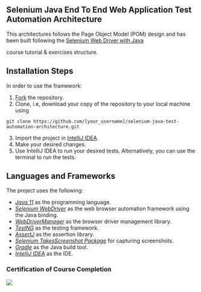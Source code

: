 <h2 tabindex="-1" dir="auto"></a>Selenium Java End To End Web Application Test Automation Architecture </h2>

<p dir="auto">This architectures follows the Page Object Model (POM) design and has been built following the <a href="https://testautomationu.applitools.com/selenium-webdriver-tutorial-java/"> Selenium Web Driver with Java</a></p>
course tutorial & exercises structure.

<h2 tabindex="-1" dir="auto"><a id="user-content-installation-steps" class="anchor" aria-hidden="true" </a>Installation Steps</h2>
<p dir="auto">In order to use the framework:</p>

<ol dir="auto">
<li><a href="https://github.com/AhsanTausif/selenium-java-test-automation-architecture/fork">Fork</a> the repository.</li>
<li>Clone, i.e, download your copy of the repository to your local machine using</li>
</ol>

<div class="snippet-clipboard-content notranslate position-relative overflow-auto"><pre class="notranslate"><code>git clone https://github.com/[your_username]/selenium-java-test-automation-architecture.git
</code></pre><div class="zeroclipboard-container position-absolute right-0 top-0">
    <clipboard-copy aria-label="Copy" class="ClipboardButton btn js-clipboard-copy m-2 p-0 tooltipped-no-delay" data-copy-feedback="Copied!" data-tooltip-direction="w" value="git clone https://github.com/[your_username]/selenium-java-test-automation-architecture.git" tabindex="0" role="button" style="display: inherit;">
    </clipboard-copy>
  </div></div>

<ol start="3" dir="auto">
<li>Import the project in <a href="https://www.jetbrains.com/idea/download/" rel="nofollow">IntelliJ IDEA</a>.</li>
<li>Make your desired changes.</li>
<li>Use IntelliJ IDEA to run your desired tests. Alternatively, you can use the terminal to run the tests. </li>
</ol>

<h2 tabindex="-1" dir="auto"><a id="user-content-languages-and-frameworks" class="anchor" aria-hidden="true"</a>Languages and Frameworks</h2>
<p dir="auto">The project uses the following:</p>

<ul dir="auto">
<li><em><a href="https://openjdk.java.net/projects/jdk/11/" rel="nofollow">Java 11</a></em> as the programming language.</li>
<li><em><a href="https://www.selenium.dev/" rel="nofollow">Selenium WebDriver</a></em> as the web browser automation framework using the Java binding.</li>
<li><em><a href="https://bonigarcia.dev/webdrivermanager/" rel="nofollow">WebDriverManager</a></em> as the browser driver management library.</li>
<li><em><a href="https://testng.org/doc/" rel="nofollow">TestNG</a></em> as the testing framework.</li>
<li><em><a href="https://assertj.github.io/doc/" rel="nofollow">AssertJ</a></em> as the assertion library.</li>
<li><em><a href="https://www.selenium.dev/selenium/docs/api/java/org/openqa/selenium/TakesScreenshot.html">Selenium TakesScreenshot Package</a></em> for capturing screenshots.</li>
<li><em><a href="https://gradle.org/" rel="nofollow">Gradle</a></em> as the Java build tool.</li>
<li><em><a href="https://www.jetbrains.com/idea/" rel="nofollow">IntelliJ IDEA</a></em> as the IDE.</li>
</ul>

<h3>Certification of Course Completion </h3>
<img src="https://firebasestorage.googleapis.com/v0/b/testautomationu-9e0b6.appspot.com/o/certificates%2FTAU-3b0a2794.png?alt=media&token=f05b58eb-210c-4374-86b8-c32a64a33d93"> 

